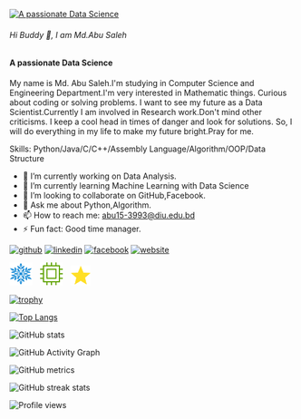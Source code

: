 [![A passionate Data Science](https://www.facebook.com/photo/?fbid=1288255165302887&set=a.121990598596022)](https://www.facebook.com/photo/?fbid=1288255165302887&set=a.121990598596022)
###### Hi Buddy 👋, I am Md.Abu Saleh
#### A passionate Data Science

My name is Md. Abu Saleh.I'm studying in Computer Science and Engineering Department.I'm very interested in Mathematic things. Curious about coding or solving problems. I want to see my future as a Data Scientist.Currently I am involved in Research work.Don't mind other criticisms. I keep a cool head in times of danger and look for solutions. So, I will do everything in my life to make my future bright.Pray for me.

Skills: Python/Java/C/C++/Assembly Language/Algorithm/OOP/Data Structure

- 🔭 I’m currently working on Data Analysis. 
- 🌱 I’m currently learning Machine Learning with Data Science 
- 👯 I’m looking to collaborate on GitHub,Facebook. 
- 💬 Ask me about Python,Algorithm. 
- 📫 How to reach me: abu15-3993@diu.edu.bd 
- ⚡ Fun fact: Good time manager. 


[<img src='https://cdn.jsdelivr.net/npm/simple-icons@3.0.1/icons/github.svg' alt='github' height='40'>](https://github.com/md-abusaleh)  [<img src='https://cdn.jsdelivr.net/npm/simple-icons@3.0.1/icons/linkedin.svg' alt='linkedin' height='40'>](https://www.linkedin.com/in/md-abusaleh93/)  [<img src='https://cdn.jsdelivr.net/npm/simple-icons@3.0.1/icons/facebook.svg' alt='facebook' height='40'>](https://www.facebook.com/abusaleh.diu)  [<img src='https://cdn.jsdelivr.net/npm/simple-icons@3.0.1/icons/icloud.svg' alt='website' height='40'>](https://sites.google.com/d/1gcjCOi3lqbcW_2k2BnzSLubjJLjNU865/p/1rJE7yc55YDW9XUY3Mvm6qgxg798EYgYK/edit)  

<a href='https://archiveprogram.github.com/'><img src='https://raw.githubusercontent.com/acervenky/animated-github-badges/master/assets/acbadge.gif' width='40' height='40'></a> <a href='https://docs.github.com/en/developers'><img src='https://raw.githubusercontent.com/acervenky/animated-github-badges/master/assets/devbadge.gif' width='40' height='40'></a> <a href='https://stars.github.com/'><img src='https://raw.githubusercontent.com/acervenky/animated-github-badges/master/assets/starbadge.gif' width='35' height='35'></a> 

[![trophy](https://github-profile-trophy.vercel.app/?username=md-abusaleh)](https://github.com/ryo-ma/github-profile-trophy)

[![Top Langs](https://github-readme-stats.vercel.app/api/top-langs/?username=md-abusaleh)](https://github.com/anuraghazra/github-readme-stats)

![GitHub stats](https://github-readme-stats.vercel.app/api?username=md-abusaleh&show_icons=true&count_private=true)  

![GitHub Activity Graph](https://activity-graph.herokuapp.com/graph?username=md-abusaleh)  

![GitHub metrics](https://metrics.lecoq.io/md-abusaleh)  

![GitHub streak stats](https://streak-stats.demolab.com/?user=md-abusaleh)  

![Profile views](https://gpvc.arturio.dev/md-abusaleh)  
